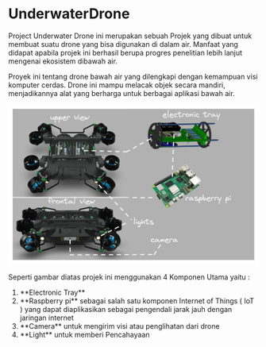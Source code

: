 # UnderwaterDrone
<p>Project Underwater Drone ini merupakan sebuah Projek yang dibuat untuk membuat suatu drone yang bisa digunakan di dalam air. Manfaat yang didapat apabila projek ini berhasil berupa progres penelitian lebih lanjut mengenai ekosistem dibawah air. </p>
<p>Proyek ini tentang drone bawah air yang dilengkapi dengan kemampuan visi komputer cerdas. Drone ini mampu melacak objek secara mandiri, menjadikannya alat yang berharga untuk berbagai aplikasi bawah air. </p>

![Image Alt](https://github.com/YukiAsahi/Underwater-Drone/blob/74ef37ef2ffe9954862e2753407889d24819e77c/Previewphoto/overview.png)

<p>Seperti gambar diatas projek ini menggunakan 4 Komponen Utama yaitu :</p>
<ol>
  <li>**Electronic Tray**</li>
  <li>**Raspberry pi** sebagai salah satu komponen Internet of Things ( IoT ) yang dapat diaplikasikan sebagai pengendali jarak jauh dengan jaringan internet</li>
  <li>**Camera** untuk mengirim visi atau penglihatan dari drone</li>
  <li>**Light** untuk memberi Pencahayaan</li>
</ol>

<p></p>
